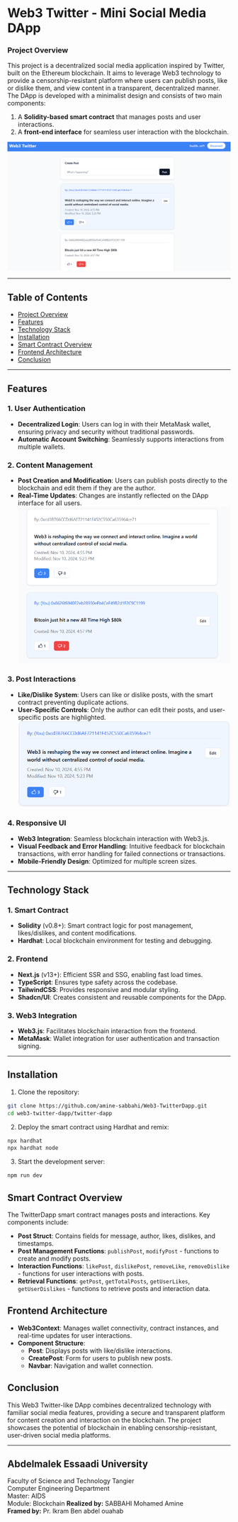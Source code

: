 # Web3 Twitter - Mini Social Media DApp

### Project Overview

This project is a decentralized social media application inspired by Twitter, built on the Ethereum blockchain. It aims to leverage Web3 technology to provide a censorship-resistant platform where users can publish posts, like or dislike them, and view content in a transparent, decentralized manner. The DApp is developed with a minimalist design and consists of two main components: 
1. A **Solidity-based smart contract** that manages posts and user interactions.
2. A **front-end interface** for seamless user interaction with the blockchain.

![interface](images/interface.png)

---

## Table of Contents
- [Project Overview](#project-overview)
- [Features](#features)
- [Technology Stack](#technology-stack)
- [Installation](#installation)
- [Smart Contract Overview](#smart-contract-overview)
- [Frontend Architecture](#frontend-architecture)
- [Conclusion](#conclusion)

---

## Features

### 1. User Authentication
- **Decentralized Login**: Users can log in with their MetaMask wallet, ensuring privacy and security without traditional passwords.
- **Automatic Account Switching**: Seamlessly supports interactions from multiple wallets.
  
### 2. Content Management
- **Post Creation and Modification**: Users can publish posts directly to the blockchain and edit them if they are the author.
- **Real-Time Updates**: Changes are instantly reflected on the DApp interface for all users.
![interface](images/posts-card.png)
### 3. Post Interactions
- **Like/Dislike System**: Users can like or dislike posts, with the smart contract preventing duplicate actions.
- **User-Specific Controls**: Only the author can edit their posts, and user-specific posts are highlighted.
![interface](images/actual-post.png)
### 4. Responsive UI
- **Web3 Integration**: Seamless blockchain interaction with Web3.js.
- **Visual Feedback and Error Handling**: Intuitive feedback for blockchain transactions, with error handling for failed connections or transactions.
- **Mobile-Friendly Design**: Optimized for multiple screen sizes.

---

## Technology Stack

### 1. Smart Contract
- **Solidity** (v0.8+): Smart contract logic for post management, likes/dislikes, and content modifications.
- **Hardhat**: Local blockchain environment for testing and debugging.

### 2. Frontend
- **Next.js** (v13+): Efficient SSR and SSG, enabling fast load times.
- **TypeScript**: Ensures type safety across the codebase.
- **TailwindCSS**: Provides responsive and modular styling.
- **Shadcn/UI**: Creates consistent and reusable components for the DApp.

### 3. Web3 Integration
- **Web3.js**: Facilitates blockchain interaction from the frontend.
- **MetaMask**: Wallet integration for user authentication and transaction signing.

---

## Installation

1. Clone the repository:
  ```bash
  git clone https://github.com/amine-sabbahi/Web3-TwitterDapp.git
  cd web3-twitter-dapp/twitter-dapp
  ```
2. Deploy the smart contract using Hardhat and remix:
  ```bash
  npx hardhat
  npx hardhat node
  ```
3. Start the development server:
  ```bash
  npm run dev
  ```

## Smart Contract Overview

The TwitterDapp smart contract manages posts and interactions. Key components include:

- **Post Struct**: Contains fields for message, author, likes, dislikes, and timestamps.
- **Post Management Functions**: `publishPost`, `modifyPost` - functions to create and modify posts.
- **Interaction Functions**: `likePost`, `dislikePost`, `removeLike`, `removeDislike` - functions for user interactions with posts.
- **Retrieval Functions**: `getPost`, `getTotalPosts`, `getUserLikes`, `getUserDislikes` - functions to retrieve posts and interaction data.

## Frontend Architecture

- **Web3Context**: Manages wallet connectivity, contract instances, and real-time updates for user interactions.
- **Component Structure**:
  - **Post**: Displays posts with like/dislike interactions.
  - **CreatePost**: Form for users to publish new posts.
  - **Navbar**: Navigation and wallet connection.

## Conclusion

This Web3 Twitter-like DApp combines decentralized technology with familiar social media features, providing a secure and transparent platform for content creation and interaction on the blockchain. The project showcases the potential of blockchain in enabling censorship-resistant, user-driven social media platforms.

---

## Abdelmalek Essaadi University  
Faculty of Science and Technology Tangier  
Computer Engineering Department  
Master: AIDS  
Module: Blockchain
**Realized by:** SABBAHI Mohamed Amine  
**Framed by:** Pr. Ikram Ben abdel ouahab  
